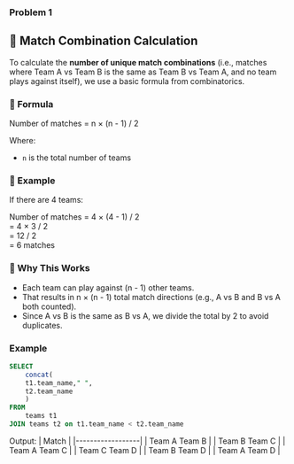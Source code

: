  ### Problem 1

## 🔢 Match Combination Calculation

To calculate the **number of unique match combinations** (i.e., matches where Team A vs Team B is the same as Team B vs Team A, and no team plays against itself), we use a basic formula from combinatorics.

### 📐 Formula

Number of matches = n × (n - 1) / 2

Where:
- `n` is the total number of teams

### 📘 Example

If there are 4 teams:

Number of matches = 4 × (4 - 1) / 2  
                  = 4 × 3 / 2  
                  = 12 / 2  
                  = 6 matches

### 🧠 Why This Works

- Each team can play against (n - 1) other teams.
- That results in n × (n - 1) total match directions (e.g., A vs B and B vs A both counted).
- Since A vs B is the same as B vs A, we divide the total by 2 to avoid duplicates.

### Example
```sql
SELECT 
    concat(
    t1.team_name," ",
    t2.team_name
    )
FROM
    teams t1 
JOIN teams t2 on t1.team_name < t2.team_name
```
Output:
| Match           |
|------------------|
| Team A Team B    |
| Team B Team C    |
| Team A Team C    |
| Team C Team D    |
| Team B Team D    |
| Team A Team D    |
